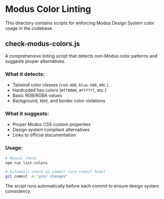 # Modus Color Linting

This directory contains scripts for enforcing Modus Design System color usage in the codebase.

## check-modus-colors.js

A comprehensive linting script that detects non-Modus color patterns and suggests proper alternatives.

### What it detects:

- Tailwind color classes (`red-400`, `blue-500`, etc.)
- Hardcoded hex colors (`#ff0000`, `#ffffff`, etc.)
- Basic RGB/RGBA values
- Background, text, and border color violations

### What it suggests:

- Proper Modus CSS custom properties
- Design system compliant alternatives
- Links to official documentation

### Usage:

```bash
# Manual check
npm run lint:colors

# Automatic check on commit (pre-commit hook)
git commit -m "your changes"
```

The script runs automatically before each commit to ensure design system consistency.
